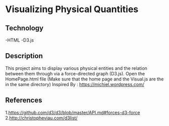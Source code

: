 # Visualizing Physical Quantities 

## Technology ##
-HTML
-D3.js

## Description ##
This project aims to display various physical entities and the relation between them through via a force-directed graph (D3.js).
Open the HomePage.html file (Make sure that the home page and the Visual.js are the in the same directory) 
Inspired By : https://michiel.wordpress.com/


## References ##
1.https://github.com/d3/d3/blob/master/API.md#forces-d3-force
2.http://christopheviau.com/d3list/

